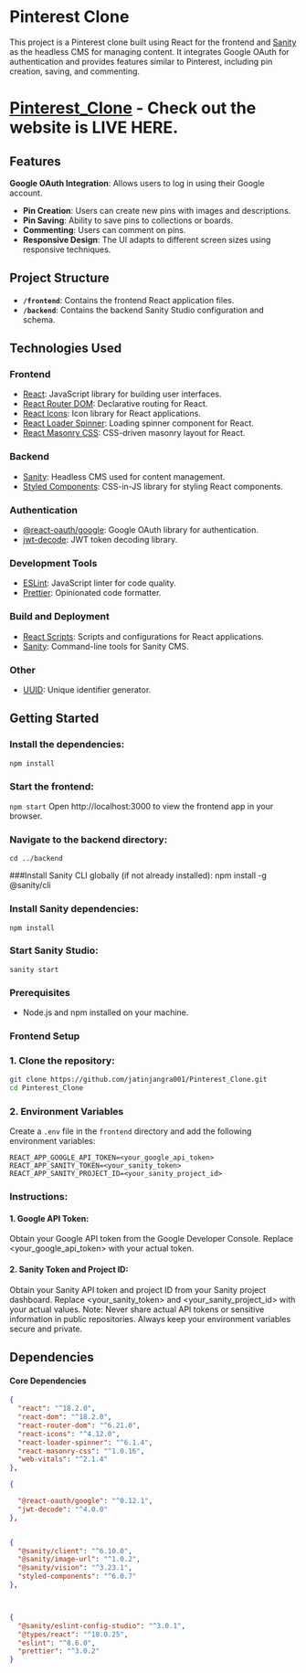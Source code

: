 # Pinterest Clone

This project is a Pinterest clone built using React for the frontend and [Sanity](https://www.sanity.io/) as the headless CMS for managing content. It integrates Google OAuth for authentication and provides features similar to Pinterest, including pin creation, saving, and commenting.

# [Pinterest_Clone](https://pintrest-clone-app.vercel.app/) - Check out the website is LIVE HERE.

## Features

**Google OAuth Integration**: Allows users to log in using their Google account.
- **Pin Creation**: Users can create new pins with images and descriptions.
- **Pin Saving**: Ability to save pins to collections or boards.
- **Commenting**: Users can comment on pins.
- **Responsive Design**: The UI adapts to different screen sizes using responsive techniques.

## Project Structure

- **`/frontend`**: Contains the frontend React application files.
- **`/backend`**: Contains the backend Sanity Studio configuration and schema.

## Technologies Used

### Frontend

- [React](https://reactjs.org/): JavaScript library for building user interfaces.
- [React Router DOM](https://reactrouter.com/): Declarative routing for React.
- [React Icons](https://react-icons.github.io/react-icons/): Icon library for React applications.
- [React Loader Spinner](https://www.npmjs.com/package/react-loader-spinner): Loading spinner component for React.
- [React Masonry CSS](https://www.npmjs.com/package/react-masonry-css): CSS-driven masonry layout for React.

### Backend

- [Sanity](https://www.sanity.io/): Headless CMS used for content management.
- [Styled Components](https://styled-components.com/): CSS-in-JS library for styling React components.

### Authentication

- [@react-oauth/google](https://www.npmjs.com/package/@react-oauth/google): Google OAuth library for authentication.
- [jwt-decode](https://www.npmjs.com/package/jwt-decode): JWT token decoding library.

### Development Tools

- [ESLint](https://eslint.org/): JavaScript linter for code quality.
- [Prettier](https://prettier.io/): Opinionated code formatter.


### Build and Deployment

- [React Scripts](https://create-react-app.dev/docs/available-scripts/): Scripts and configurations for React applications.
- [Sanity](https://www.sanity.io/): Command-line tools for Sanity CMS.

### Other

- [UUID](https://www.npmjs.com/package/uuid): Unique identifier generator.


## Getting Started

### Install the dependencies:
`npm install`

### Start the frontend:
`npm start`
Open http://localhost:3000 to view the frontend app in your browser.

### Navigate to the backend directory:
`cd ../backend`

###Install Sanity CLI globally (if not already installed):
npm install -g @sanity/cli

### Install Sanity dependencies:
`npm install`

### Start Sanity Studio:
`sanity start`


### Prerequisites

- Node.js and npm installed on your machine.

### Frontend Setup

### 1. Clone the repository:

   ```bash
   git clone https://github.com/jatinjangra001/Pinterest_Clone.git
   cd Pinterest_Clone
```

### 2. Environment Variables

Create a `.env` file in the `frontend` directory and add the following environment variables:

```plaintext
REACT_APP_GOOGLE_API_TOKEN=<your_google_api_token>
REACT_APP_SANITY_TOKEN=<your_sanity_token>
REACT_APP_SANITY_PROJECT_ID=<your_sanity_project_id>
```
### Instructions:
#### 1. Google API Token:
Obtain your Google API token from the Google Developer Console.
Replace <your_google_api_token> with your actual token.

#### 2. Sanity Token and Project ID:
Obtain your Sanity API token and project ID from your Sanity project dashboard.
Replace <your_sanity_token> and <your_sanity_project_id> with your actual values.
Note: Never share actual API tokens or sensitive information in public repositories. Always keep your environment variables secure and private.

## Dependencies

#### Core Dependencies

```json
{
  "react": "^18.2.0",
  "react-dom": "^18.2.0",
  "react-router-dom": "^6.21.0",
  "react-icons": "^4.12.0",
  "react-loader-spinner": "^6.1.4",
  "react-masonry-css": "^1.0.16",
  "web-vitals": "^2.1.4"
},

{

  "@react-oauth/google": "^0.12.1",
  "jwt-decode": "^4.0.0"
},


{
  "@sanity/client": "^6.10.0",
  "@sanity/image-url": "^1.0.2",
  "@sanity/vision": "^3.23.1",
  "styled-components": "^6.0.7"
},



{
  "@sanity/eslint-config-studio": "^3.0.1",
  "@types/react": "^18.0.25",
  "eslint": "^8.6.0",
  "prettier": "^3.0.2"
}




